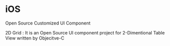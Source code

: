 # iOS
Open Source Customized UI Component 

2D Grid :  It is an Open Source UI component project for 2-Dimentional Table View written by Objecitve-C
